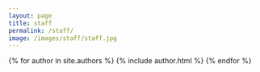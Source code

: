 ```yaml
---
layout: page
title: staff
permalink: /staff/
image: /images/staff/staff.jpg
---
```


{% for author in site.authors %}
{% include author.html %}
{% endfor %}